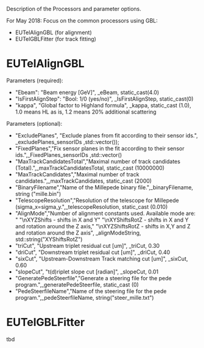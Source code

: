 Description of the Processors and parameter options.

For May 2018: Focus on the common processors using GBL:
* EUTelAlignGBL (for alignment)
* EUTelGBLFitter (for track fitting)

# EUTelAlignGBL

Parameters (required):
* "Ebeam": "Beam energy [GeV]", _eBeam, static_cast<double>(4.0)
* "IsFirstAlignStep": "Bool: 1/0 (yes/no)", _IsFirstAlignStep, static_cast<int>(0)
* "kappa", "Global factor to Highland formula", _kappa, static_cast <double>(1.0), 1.0 means HL as is, 1.2 means 20% additional scattering

Parameters (optional):
* "ExcludePlanes", "Exclude planes from fit according to their sensor ids.", _excludePlanes_sensorIDs ,std::vector<int>());
* "FixedPlanes","Fix sensor planes in the fit according to their sensor ids.",_FixedPlanes_sensorIDs ,std::vector<int>()
* "MaxTrackCandidatesTotal","Maximal number of track candidates (Total).",_maxTrackCandidatesTotal, static_cast <int> (10000000)
* "MaxTrackCandidates","Maximal number of track candidates.",_maxTrackCandidates, static_cast <int> (2000)
* "BinaryFilename","Name of the Millepede binary file.",_binaryFilename, string ("mille.bin")
* "TelescopeResolution","Resolution of the telescope for Millepede (sigma_x=sigma_y.",_telescopeResolution, static_cast <float> (0.010)
* "AlignMode","Number of alignment constants used. Available mode are: "
                              "\nXYZShifts - shifts in X and Y"
                              "\nXYShiftsRotZ - shifts in X and Y and rotation around the Z axis,"
                              "\nXYZShiftsRotZ - shifts in X,Y and Z and rotation around the Z axis",
                              _alignModeString, std::string("XYShiftsRotZ")
* "triCut", "Upstream triplet residual cut [um]", _triCut, 0.30
* "driCut", "Downstream triplet residual cut [um]", _driCut, 0.40
* "sixCut", "Upstream-Downstream Track matching cut [um]", _sixCut, 0.60
* "slopeCut", "t(d)riplet slope cut [radian]", _slopeCut, 0.01
* "GeneratePedeSteerfile","Generate a steering file for the pede program.",_generatePedeSteerfile, static_cast <int> (0)
* "PedeSteerfileName","Name of the steering file for the pede program.",_pedeSteerfileName, string("steer_mille.txt")

# EUTelGBLFitter

tbd
